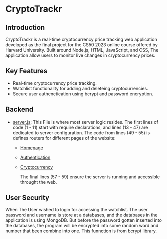 # CryptoTrackr

## Introduction

CryptoTrackr is a real-time cryptocurrency price tracking web application developed as the final project for the CS50 2023 online course offered by Harvard University. Built around Node.js, HTML, JavaScript, and CSS, The application allow users to monitor live changes in cryptocurrency prices.

## Key Features

- Real-time cryptocurrency price tracking.
- Watchlist functionality for adding and deleteing cryptocurrencies.
- Secure user authenctication using bcrypt and password encryption.

## Backend

- [server.js](./server.js): This File is where most server logic resides. The first lines of code (1 - 11) start with require declarations, and lines (13 - 47) are dedicated to server configuration. The code from lines (49 - 55) is defines routers for different pages of the website:

  - [Homepage](./src/routes/index.js)
  - [Authentication](./src/routes/auth.js)
  - [Cryptocurrency](./src/routes/crypto.js)

    The final lines (57 - 59) ensure the server is running and accessible throught the web.

## User Security

When The User wished to login for accessing the watchlist. The user password and username is store at a databases, and the databases in the application is using MongoDB. But before the password gotten inserted into the databases, the program will be encrypted into some random word and number that been combine into one. This funnction is from bcrypt library.
